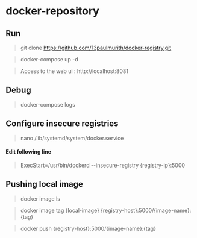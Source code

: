 # docker-repository

## Run 

> git clone https://github.com/13paulmurith/docker-registry.git

> docker-compose up -d

> Access to the web ui : http://localhost:8081

## Debug

> docker-compose logs

## Configure insecure registries

> nano /lib/systemd/system/docker.service

#### Edit following line

> ExecStart=/usr/bin/dockerd --insecure-registry {registry-ip}:5000

## Pushing local image

> docker image ls

> docker image tag {local-image} {registry-host}:5000/{image-name}:{tag}
  
> docker push {registry-host}:5000/{image-name}:{tag}
